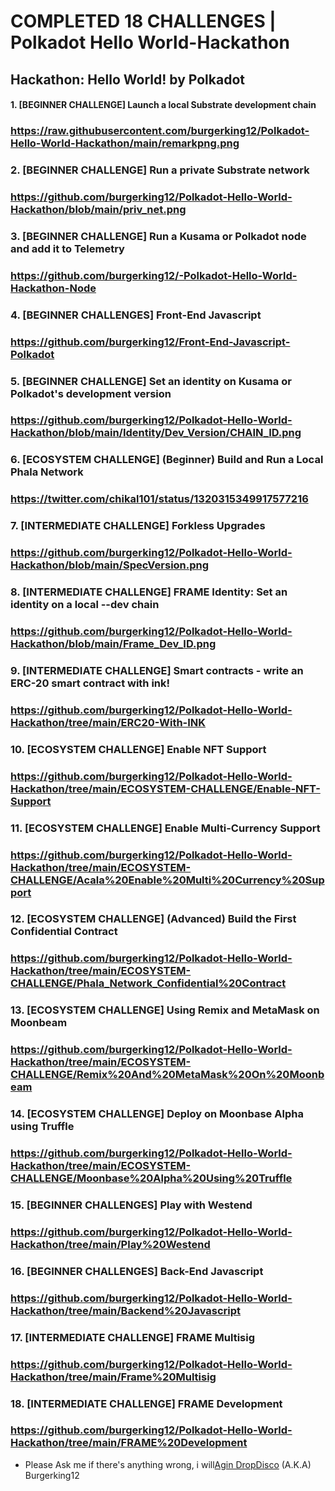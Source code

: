 # COMPLETED 18 CHALLENGES | Polkadot Hello World-Hackathon
## Hackathon: Hello World! by Polkadot

 
#### 1. [BEGINNER CHALLENGE] Launch a local Substrate development chain
### https://raw.githubusercontent.com/burgerking12/Polkadot-Hello-World-Hackathon/main/remarkpng.png

### 2. [BEGINNER CHALLENGE] Run a private Substrate network
### https://github.com/burgerking12/Polkadot-Hello-World-Hackathon/blob/main/priv_net.png

### 3. [BEGINNER CHALLENGE] Run a Kusama or Polkadot node and add it to Telemetry
### https://github.com/burgerking12/-Polkadot-Hello-World-Hackathon-Node

### 4. [BEGINNER CHALLENGES] Front-End Javascript
### https://github.com/burgerking12/Front-End-Javascript-Polkadot

### 5. [BEGINNER CHALLENGE] Set an identity on Kusama or Polkadot's development version
### https://github.com/burgerking12/Polkadot-Hello-World-Hackathon/blob/main/Identity/Dev_Version/CHAIN_ID.png

### 6. [ECOSYSTEM CHALLENGE] (Beginner) Build and Run a Local Phala Network
### https://twitter.com/chikal101/status/1320315349917577216

### 7. [INTERMEDIATE CHALLENGE] Forkless Upgrades
### https://github.com/burgerking12/Polkadot-Hello-World-Hackathon/blob/main/SpecVersion.png

### 8. [INTERMEDIATE CHALLENGE] FRAME Identity: Set an identity on a local --dev chain
### https://github.com/burgerking12/Polkadot-Hello-World-Hackathon/blob/main/Frame_Dev_ID.png

### 9. [INTERMEDIATE CHALLENGE] Smart contracts - write an ERC-20 smart contract with ink!
### https://github.com/burgerking12/Polkadot-Hello-World-Hackathon/tree/main/ERC20-With-INK

### 10. [ECOSYSTEM CHALLENGE] Enable NFT Support
### https://github.com/burgerking12/Polkadot-Hello-World-Hackathon/tree/main/ECOSYSTEM-CHALLENGE/Enable-NFT-Support

### 11. [ECOSYSTEM CHALLENGE] Enable Multi-Currency Support
### https://github.com/burgerking12/Polkadot-Hello-World-Hackathon/tree/main/ECOSYSTEM-CHALLENGE/Acala%20Enable%20Multi%20Currency%20Support

### 12. [ECOSYSTEM CHALLENGE] (Advanced) Build the First Confidential Contract
### https://github.com/burgerking12/Polkadot-Hello-World-Hackathon/tree/main/ECOSYSTEM-CHALLENGE/Phala_Network_Confidential%20Contract

### 13. [ECOSYSTEM CHALLENGE] Using Remix and MetaMask on Moonbeam
### https://github.com/burgerking12/Polkadot-Hello-World-Hackathon/tree/main/ECOSYSTEM-CHALLENGE/Remix%20And%20MetaMask%20On%20Moonbeam

### 14. [ECOSYSTEM CHALLENGE] Deploy on Moonbase Alpha using Truffle
### https://github.com/burgerking12/Polkadot-Hello-World-Hackathon/tree/main/ECOSYSTEM-CHALLENGE/Moonbase%20Alpha%20Using%20Truffle

### 15. [BEGINNER CHALLENGES] Play with Westend
### https://github.com/burgerking12/Polkadot-Hello-World-Hackathon/tree/main/Play%20Westend

### 16. [BEGINNER CHALLENGES] Back-End Javascript
### https://github.com/burgerking12/Polkadot-Hello-World-Hackathon/tree/main/Backend%20Javascript

### 17. [INTERMEDIATE CHALLENGE] FRAME Multisig
### https://github.com/burgerking12/Polkadot-Hello-World-Hackathon/tree/main/Frame%20Multisig

### 18. [INTERMEDIATE CHALLENGE] FRAME Development
### https://github.com/burgerking12/Polkadot-Hello-World-Hackathon/tree/main/FRAME%20Development


* Please Ask me if there's anything wrong, i will[Agin DropDisco](https://twitter.com/agin_webdev) (A.K.A) Burgerking12 

